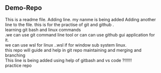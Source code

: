 ## Demo-Repo
This is a readme file.
Adding line.
my nanme is being added 
Adding another line to the file.
this  is for the practise of git and github .
<br>
learning git bash and linux commands<br>
.we can use git command line tool or can can  use github gui application for it.<br>
we can use wsl for linux ..wsl if for window sub system linux.
<br>
this repo will guide and help in git repo maintaining and merging and branching
<br>
This line is being added using help of gitbash and vs code ?!!!!!!
<br>
practice repo
